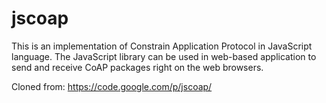 jscoap
======

This is an implementation of Constrain Application Protocol in JavaScript language. The JavaScript library can be used in web-based application to send and receive CoAP packages right on the web browsers.

Cloned from: https://code.google.com/p/jscoap/
